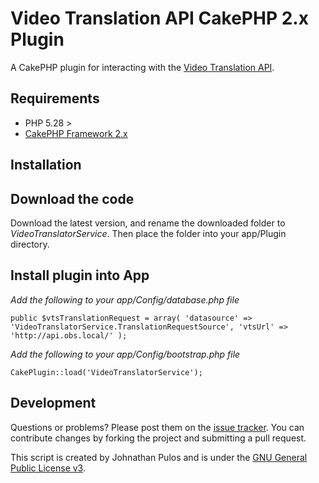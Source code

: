 Video Translation API CakePHP 2.x Plugin 
========================================

A CakePHP plugin for interacting with the [Video Translation API](https://github.com/MissionalDigerati/video_translator_service).

Requirements
------------

* PHP 5.28 >
* [CakePHP Framework 2.x](http://cakephp.org)

Installation
------------

## Download the code

Download the latest version, and rename the downloaded folder to _VideoTranslatorService_. Then place the folder into your app/Plugin directory.

## Install plugin into App

*Add the following to your app/Config/database.php file*

`public $vtsTranslationRequest = array(
    'datasource' => 'VideoTranslatorService.TranslationRequestSource',
    'vtsUrl' => 'http://api.obs.local/'
);`

*Add the following to your app/Config/bootstrap.php file*

`CakePlugin::load('VideoTranslatorService');`

Development
-----------

Questions or problems? Please post them on the [issue tracker](). You can contribute changes by forking the project and submitting a pull request.

This script is created by Johnathan Pulos and is under the [GNU General Public License v3](http://www.gnu.org/licenses/gpl-3.0-standalone.html).